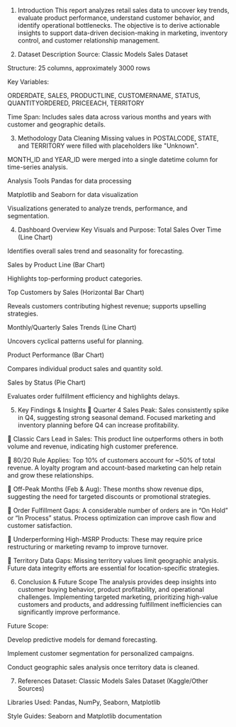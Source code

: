 1. Introduction
This report analyzes retail sales data to uncover key trends, evaluate product performance, understand customer behavior, and identify operational bottlenecks. The objective is to derive actionable insights to support data-driven decision-making in marketing, inventory control, and customer relationship management.

2. Dataset Description
Source: Classic Models Sales Dataset

Structure: 25 columns, approximately 3000 rows

Key Variables:

ORDERDATE, SALES, PRODUCTLINE, CUSTOMERNAME, STATUS, QUANTITYORDERED, PRICEEACH, TERRITORY

Time Span: Includes sales data across various months and years with customer and geographic details.

3. Methodology
Data Cleaning
Missing values in POSTALCODE, STATE, and TERRITORY were filled with placeholders like "Unknown".

MONTH_ID and YEAR_ID were merged into a single datetime column for time-series analysis.

Analysis Tools
Pandas for data processing

Matplotlib and Seaborn for data visualization

Visualizations generated to analyze trends, performance, and segmentation.

4. Dashboard Overview
Key Visuals and Purpose:
Total Sales Over Time (Line Chart)

Identifies overall sales trend and seasonality for forecasting.

Sales by Product Line (Bar Chart)

Highlights top-performing product categories.

Top Customers by Sales (Horizontal Bar Chart)

Reveals customers contributing highest revenue; supports upselling strategies.

Monthly/Quarterly Sales Trends (Line Chart)

Uncovers cyclical patterns useful for planning.

Product Performance (Bar Chart)

Compares individual product sales and quantity sold.

Sales by Status (Pie Chart)

Evaluates order fulfillment efficiency and highlights delays.

5. Key Findings & Insights
🔷 Quarter 4 Sales Peak: Sales consistently spike in Q4, suggesting strong seasonal demand. Focused marketing and inventory planning before Q4 can increase profitability.

🔷 Classic Cars Lead in Sales: This product line outperforms others in both volume and revenue, indicating high customer preference.

🔷 80/20 Rule Applies: Top 10% of customers account for ~50% of total revenue. A loyalty program and account-based marketing can help retain and grow these relationships.

🔷 Off-Peak Months (Feb & Aug): These months show revenue dips, suggesting the need for targeted discounts or promotional strategies.

🔷 Order Fulfillment Gaps: A considerable number of orders are in “On Hold” or “In Process” status. Process optimization can improve cash flow and customer satisfaction.

🔷 Underperforming High-MSRP Products: These may require price restructuring or marketing revamp to improve turnover.

🔷 Territory Data Gaps: Missing territory values limit geographic analysis. Future data integrity efforts are essential for location-specific strategies.

6. Conclusion & Future Scope
The analysis provides deep insights into customer buying behavior, product profitability, and operational challenges. Implementing targeted marketing, prioritizing high-value customers and products, and addressing fulfillment inefficiencies can significantly improve performance.

Future Scope:

Develop predictive models for demand forecasting.

Implement customer segmentation for personalized campaigns.

Conduct geographic sales analysis once territory data is cleaned.

7. References
Dataset: Classic Models Sales Dataset (Kaggle/Other Sources)

Libraries Used: Pandas, NumPy, Seaborn, Matplotlib

Style Guides: Seaborn and Matplotlib documentation

